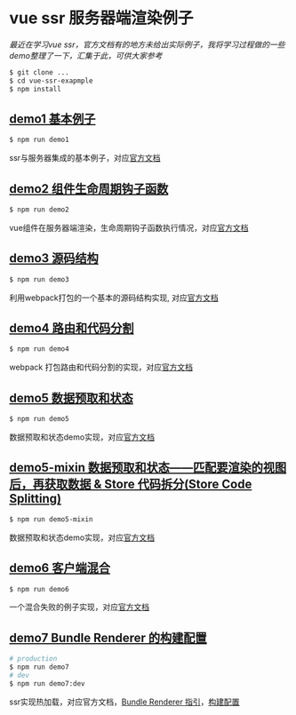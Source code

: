 # vue ssr 服务器端渲染例子

*最近在学习vue ssr，官方文档有的地方未给出实际例子，我将学习过程做的一些demo整理了一下，汇集于此，可供大家参考*

```bash
$ git clone ...
$ cd vue-ssr-exapmple
$ npm install
```

## [demo1 基本例子](./demo1)

```bash
$ npm run demo1
```
ssr与服务器集成的基本例子，对应[官方文档](https://ssr.vuejs.org/zh/basic.html)

## [demo2 组件生命周期钩子函数](./demo2)

```bash
$ npm run demo2
```
vue组件在服务器端渲染，生命周期钩子函数执行情况，对应[官方文档](https://ssr.vuejs.org/zh/universal.html)

## [demo3 源码结构](./demo3)

```bash
$ npm run demo3
```
利用webpack打包的一个基本的源码结构实现, 对应[官方文档](https://ssr.vuejs.org/zh/structure.html)

## [demo4 路由和代码分割](./demo4)

```bash
$ npm run demo4
```

webpack 打包路由和代码分割的实现，对应[官方文档](https://ssr.vuejs.org/zh/routing.html)

## [demo5 数据预取和状态](./demo5)

```bash
$ npm run demo5
```

数据预取和状态demo实现，对应[官方文档](https://ssr.vuejs.org/zh/data.html)

## [demo5-mixin 数据预取和状态——匹配要渲染的视图后，再获取数据 & Store 代码拆分(Store Code Splitting)](./demo5-mixin)

```bash
$ npm run demo5-mixin
```

数据预取和状态demo实现，对应[官方文档](https://ssr.vuejs.org/zh/data.html)

## [demo6 客户端混合](./demo6)

```bash
$ npm run demo6
```

一个混合失败的例子实现，对应[官方文档](https://ssr.vuejs.org/zh/hydration.html)

## [demo7 Bundle Renderer 的构建配置](./demo7)

```bash
# production
$ npm run demo7
# dev
$ npm run demo7:dev
```

ssr实现热加载，对应官方文档，[Bundle Renderer 指引](https://ssr.vuejs.org/zh/bundle-renderer.html)，[构建配置](https://ssr.vuejs.org/zh/build-config.html)



